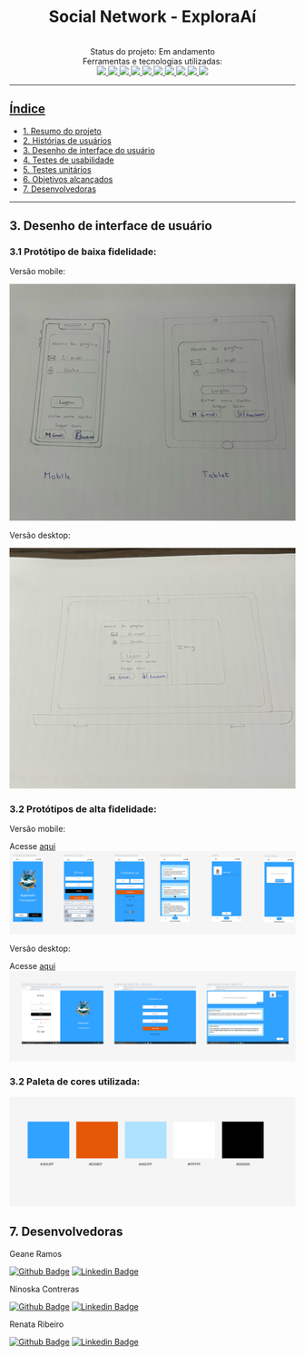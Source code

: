 <div align="center">

# Social Network - ExploraAí
</div>

<div align="center">

  <!-- Acesse o projeto [aqui](inserir link do gh-pages depois de pronto/)   -->
  <br>
  Status do projeto: Em andamento <br>
  Ferramentas e tecnologias utilizadas: <br>

  <a href="https://developer.mozilla.org/en-US/docs/Learn/Getting_started_with_the_web/HTML_basics">
  <img src="https://skillicons.dev/icons?i=html"/>
  <a href="https://developer.mozilla.org/en-US/docs/Web/CSS">
  <img src="https://skillicons.dev/icons?i=css"/>
  <a href="https://developer.mozilla.org/en-US/docs/Learn/JavaScript/First_steps/What_is_JavaScript">
  <img src="https://skillicons.dev/icons?i=js"/>
  <a href="https://git-scm.com/">
  <img src="https://skillicons.dev/icons?i=git"/>
  <a href="https://github.com/">
  <img src="https://skillicons.dev/icons?i=github"/>
  <a href="https://jestjs.io/pt-BR/">
  <img src="https://skillicons.dev/icons?i=jest"/>
  <a href="https://figma.com/">
  <img src="https://skillicons.dev/icons?i=figma"/>
  <a href="https://firebase.google.com/">
  <img src="https://skillicons.dev/icons?i=firebase"/>
  <a href="https://code.visualstudio.com/">
  <img src="https://skillicons.dev/icons?i=vscode"/>
   <a href="https://nodejs.org/en">
  <img src="https://skillicons.dev/icons?i=nodejs"/>
  </div>

  ---

  

## Índice

- [1. Resumo do projeto]()
- [2. Histórias de usuários]()
- [3. Desenho de interface do usuário]()
- [4. Testes de usabilidade]()
- [5. Testes unitários]()
- [6. Objetivos alcançados]()
- [7. Desenvolvedoras](#7-desenvolvedoras)

---
## 3. Desenho de interface de usuário
### 3.1 Protótipo de baixa fidelidade:

Versão mobile:

![Alt text](src/img/Prot%C3%B3tipo%20de%20baixa%20fidelidade%20vers%C3%A3o%20mobile.jpeg)

Versão desktop:

![Alt text](src/img/Prot%C3%B3tipo%20de%20baixa%20fidelidade%20vers%C3%A3o%20desktop.jpeg)


### 3.2 Protótipos de alta fidelidade:

Versão mobile:

Acesse [aqui](https://www.figma.com/proto/8hKLQYcc6QPfRtdsGxTv9T/Social-Network?type=design&node-id=45-104&scaling=scale-down&page-id=0%3A1&starting-point-node-id=45%3A104&show-proto-sidebar=1) 
![Alt text](src/img/Prot%C3%B3tipo%20de%20alta%20fidelidade%20vers%C3%A3o%20mobile.PNG)

Versão desktop:

Acesse [aqui](https://www.figma.com/proto/8hKLQYcc6QPfRtdsGxTv9T/Social-Network?type=design&node-id=288-783&scaling=scale-down&page-id=51%3A523&starting-point-node-id=288%3A783&show-proto-sidebar=1)
![Alt text](src/img/Prot%C3%B3tipo%20de%20alta%20fidelidade%20vers%C3%A3o%20desktop.PNG)

### 3.2 Paleta de cores utilizada:
![Alt text](src/img/paleta%20de%20cores.PNG)



## 7. Desenvolvedoras
Geane Ramos

[![Github Badge](https://img.shields.io/badge/-Github-000?style=flat-square&logo=Github&logoColor=white&link)](https://github.com/geanemr) [![Linkedin Badge](https://img.shields.io/badge/-LinkedIn-blue?style=flat-square&logo=Linkedin&logoColor=white&link)](https://www.linkedin.com/in/geane-moraes-ramos/)

Ninoska Contreras

[![Github Badge](https://img.shields.io/badge/-Github-000?style=flat-square&logo=Github&logoColor=white&link)](https://github.com/NiEl0503) [![Linkedin Badge](https://img.shields.io/badge/-LinkedIn-blue?style=flat-square&logo=Linkedin&logoColor=white&link)](https://www.linkedin.com/in/ninoska-contreras-86b075129)

Renata Ribeiro

[![Github Badge](https://img.shields.io/badge/-Github-000?style=flat-square&logo=Github&logoColor=white&link)](https://github.com/rbcribeiro) [![Linkedin Badge](https://img.shields.io/badge/-LinkedIn-blue?style=flat-square&logo=Linkedin&logoColor=white&link)]() <!--inserir Linkedin da Re aqui -->
